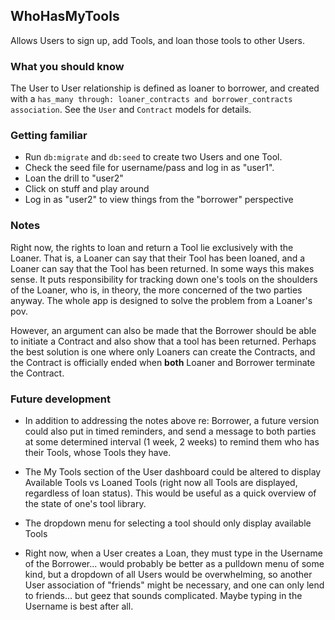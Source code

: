 ## WhoHasMyTools
Allows Users to sign up, add Tools, and loan those tools to other Users.

### What you should know
The User to User relationship is defined as loaner to borrower, and created with a 
`has_many through: loaner_contracts and borrower_contracts association`. See the `User` and `Contract` models for details.

### Getting familiar
* Run `db:migrate` and `db:seed` to create two Users and one Tool. 
* Check the seed file for username/pass and log in as "user1".  
* Loan the drill to "user2"
* Click on stuff and play around
* Log in as "user2" to view things from the "borrower" perspective

### Notes
Right now, the rights to loan and return a Tool lie exclusively with the Loaner. That is, a Loaner can say that their Tool has been
loaned, and a Loaner can say that the Tool has been returned. In some ways this makes sense. It puts responsibility for tracking down
one's tools on the shoulders of the Loaner, who is, in theory, the more concerned of the two parties anyway. The whole app is designed
to solve the problem from a Loaner's pov.

However, an argument can also be made that the Borrower should be able to initiate a Contract and also show that a tool has been returned.
Perhaps the best solution is one where only Loaners can create the Contracts, and the Contract is officially ended when **both** Loaner and
Borrower terminate the Contract.

### Future development
- In addition to addressing the notes above re: Borrower, a future version could also put in timed reminders, and send a message to both
parties at some determined interval (1 week, 2 weeks) to remind them who has their Tools, whose Tools they have.

- The My Tools section of the User dashboard could be altered to display Available Tools vs Loaned Tools (right now all Tools are displayed, regardless of loan status). This would be useful as a quick overview of the state of one's tool library. 

- The dropdown menu for selecting a tool should only display available Tools

- Right now, when a User creates a Loan, they must type in the Username of the Borrower... would probably be better as a pulldown menu of some kind, but a dropdown of all Users would be overwhelming, so another User association of "friends" might be necessary, and one can only lend to friends... but geez that sounds complicated. Maybe typing in the Username is best after all.
